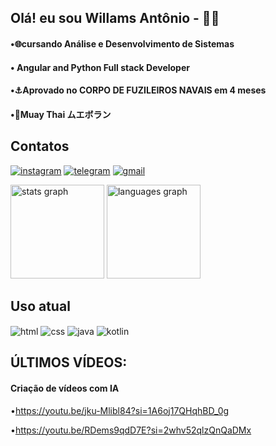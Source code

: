 ## Olá! eu sou  Willams Antônio - 👨‍💻
#### •🌐cursando Análise e Desenvolvimento de Sistemas
#### • Angular and Python Full stack Developer
#### •⚓Aprovado no CORPO DE FUZILEIROS NAVAIS em 4 meses
#### •🥊Muay Thai ムエボラン



## Contatos
[![instagram](https://img.shields.io/badge/Instagram-E4405F?style=for-the-badge&logo=instagram&logoColor=white)](https://www.instagram.com/willams_antoni0/)
[![telegram](https://img.shields.io/badge/Telegram-2CA5E0?style=for-the-badge&logo=telegram&logoColor=white)](https://t.me/+5581993575384)
[![gmail](https://img.shields.io/badge/Gmail-D14836?style=for-the-badge&logo=gmail&logoColor=white)](mailto:willamss547@gmail.com)
<div align="left">
  <img src="https://github-readme-stats.vercel.app/api?username=WillamsAntoni0&hide_title=false&hide_rank=false&show_icons=true&include_all_commits=true&count_private=true&disable_animations=false&theme=merko&locale=en&hide_border=false&order=1" height="150" alt="stats graph"  />
  <img src="https://github-readme-stats.vercel.app/api/top-langs?username=WillamsAntoni0&locale=en&hide_title=false&layout=compact&card_width=320&langs_count=5&theme=merko&hide_border=false&order=2" height="150" alt="languages graph"  />
</div>

###

###
## Uso atual
<div style="display: inline_block">  
<img align="center" alt="html"  src="https://img.shields.io/badge/HTML5-E34F26?style=for-the-badge&logo=html5&logoColor=white"/>
<img align="center" alt="css"  src="https://img.shields.io/badge/CSS3-1572B6?style=for-the-badge&logo=css3&logoColor=white"/>
 <img align="center" alt="java"     src="https://img.shields.io/badge/Java-ED8B00?style=for-the-badge&logo=openjdk&logoColor=white"/>
  <img align="center" alt="kotlin"     src="https://img.shields.io/badge/Kotlin-0095D5?&style=for-the-badge&logo=kotlin&logoColor=white"/>
  

</div>

## ÚLTIMOS VÍDEOS:
#### Criação de vídeos com IA
•https://youtu.be/jku-Mlibl84?si=1A6oj17QHqhBD_0g

•https://youtu.be/RDems9qdD7E?si=2whv52qlzQnQaDMx


